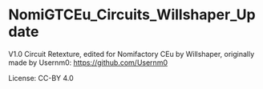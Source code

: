 # NomiGTCEu_Circuits_Willshaper_Update
V1.0 Circuit Retexture, edited for Nomifactory CEu by Willshaper, originally made by Usernm0: https://github.com/Usernm0

License: CC-BY 4.0
